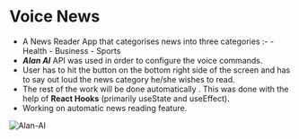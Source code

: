 # Voice News #
- A News Reader App that categorises news into three categories :-
      - Health
      - Business
      - Sports
- ***Alan AI*** API was used in order to configure the voice commands.
- User has to hit the button on the bottom right side of the screen and has to say out loud the news category he/she wishes to read.
- The rest of the work will be done automatically . This was done with the help of **React Hooks** (primarily useState and useEffect).
- Working on automatic news reading feature.

![Alan-AI ](https://github.com/PramodhTVK/alan-ai-news-app/assets/95704815/875d77b9-b178-4fd6-885b-93aa161479e7)
